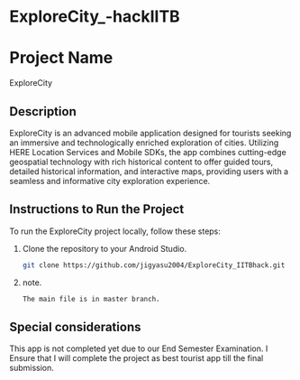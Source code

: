 # ExploreCity_-hackIITB
# Project Name

ExploreCity

## Description

ExploreCity is an advanced mobile application designed for tourists seeking an immersive and technologically enriched exploration of cities. Utilizing HERE Location Services and Mobile SDKs, the app combines cutting-edge geospatial technology with rich historical content to offer guided tours, detailed historical information, and interactive maps, providing users with a seamless and informative city exploration experience.

## Instructions to Run the Project

To run the ExploreCity project locally, follow these steps:

1. Clone the repository to your Android Studio.
   ```bash
   git clone https://github.com/jigyasu2004/ExploreCity_IITBhack.git
1. note.
   ```bash
   The main file is in master branch.

## Special considerations

This app is not completed yet due to our End Semester Examination. I Ensure that I will complete the project as best tourist app till the final submission. 
